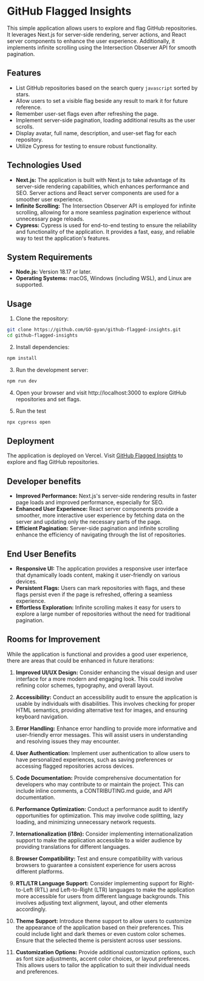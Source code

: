 # GitHub Flagged Insights

This simple application allows users to explore and flag GitHub repositories. It leverages Next.js for server-side rendering, server actions, and React server components to enhance the user experience. Additionally, it implements infinite scrolling using the Intersection Observer API for smooth pagination.

## Features

-   List GitHub repositories based on the search query `javascript` sorted by stars.
-   Allow users to set a visible flag beside any result to mark it for future reference.
-   Remember user-set flags even after refreshing the page.
-   Implement server-side pagination, loading additional results as the user scrolls.
-   Display avatar, full name, description, and user-set flag for each repository.
-   Utilize Cypress for testing to ensure robust functionality.

## Technologies Used

-   **Next.js:** The application is built with Next.js to take advantage of its server-side rendering capabilities, which enhances performance and SEO. Server actions and React server components are used for a smoother user experience.
-   **Infinite Scrolling:** The Intersection Observer API is employed for infinite scrolling, allowing for a more seamless pagination experience without unnecessary page reloads.
-   **Cypress:** Cypress is used for end-to-end testing to ensure the reliability and functionality of the application. It provides a fast, easy, and reliable way to test the application's features.

## System Requirements

-   **Node.js:** Version 18.17 or later.
-   **Operating Systems:** macOS, Windows (including WSL), and Linux are supported.

## Usage

1.  Clone the repository:

```bash
git clone https://github.com/GO-gyan/github-flagged-insights.git
cd github-flagged-insights
```

2. Install dependencies:

```bash
npm install
```

3. Run the development server:

```bash
npm run dev
```

4. Open your browser and visit http://localhost:3000 to explore GitHub repositories and set flags.

5. Run the test

```bash
npx cypress open
```

## Deployment

The application is deployed on Vercel. Visit [GitHub Flagged Insights](https://github-flagged-insights.vercel.app) to explore and flag GitHub repositories.

## Developer benefits

-   **Improved Performance:** Next.js's server-side rendering results in faster page loads and improved performance, especially for SEO.
-   **Enhanced User Experience:** React server components provide a smoother, more interactive user experience by fetching data on the server and updating only the necessary parts of the page.
-   **Efficient Pagination:** Server-side pagination and infinite scrolling enhance the efficiency of navigating through the list of repositories.

## End User Benefits

-   **Responsive UI:** The application provides a responsive user interface that dynamically loads content, making it user-friendly on various devices.
-   **Persistent Flags:** Users can mark repositories with flags, and these flags persist even if the page is refreshed, offering a seamless experience.
-   **Effortless Exploration:** Infinite scrolling makes it easy for users to explore a large number of repositories without the need for traditional pagination.

## Rooms for Improvement

While the application is functional and provides a good user experience, there are areas that could be enhanced in future iterations:

1. **Improved UI/UX Design:** Consider enhancing the visual design and user interface for a more modern and engaging look. This could involve refining color schemes, typography, and overall layout.

2. **Accessibility:** Conduct an accessibility audit to ensure the application is usable by individuals with disabilities. This involves checking for proper HTML semantics, providing alternative text for images, and ensuring keyboard navigation.

3. **Error Handling:** Enhance error handling to provide more informative and user-friendly error messages. This will assist users in understanding and resolving issues they may encounter.

4. **User Authentication:** Implement user authentication to allow users to have personalized experiences, such as saving preferences or accessing flagged repositories across devices.

5. **Code Documentation:** Provide comprehensive documentation for developers who may contribute to or maintain the project. This can include inline comments, a CONTRIBUTING.md guide, and API documentation.

6. **Performance Optimization:** Conduct a performance audit to identify opportunities for optimization. This may involve code splitting, lazy loading, and minimizing unnecessary network requests.

7. **Internationalization (i18n):** Consider implementing internationalization support to make the application accessible to a wider audience by providing translations for different languages.

8. **Browser Compatibility:** Test and ensure compatibility with various browsers to guarantee a consistent experience for users across different platforms.

9. **RTL/LTR Language Support:** Consider implementing support for Right-to-Left (RTL) and Left-to-Right (LTR) languages to make the application more accessible for users from different language backgrounds. This involves adjusting text alignment, layout, and other elements accordingly.

10. **Theme Support:** Introduce theme support to allow users to customize the appearance of the application based on their preferences. This could include light and dark themes or even custom color schemes. Ensure that the selected theme is persistent across user sessions.

11. **Customization Options:** Provide additional customization options, such as font size adjustments, accent color choices, or layout preferences. This allows users to tailor the application to suit their individual needs and preferences.
